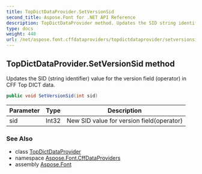 ```yaml
---
title: TopDictDataProvider.SetVersionSid
second_title: Aspose.Font for .NET API Reference
description: TopDictDataProvider method. Updates the SID string identifier value for the version field operator in CFF Top DICT data
type: docs
weight: 440
url: /net/aspose.font.cffdataproviders/topdictdataprovider/setversionsid/
---
```

## TopDictDataProvider.SetVersionSid method

Updates the SID (string identifier) value for the version field (operator) in CFF Top DICT data.

```csharp
public void SetVersionSid(int sid)
```

| Parameter | Type | Description |
| --- | --- | --- |
| sid | Int32 | New SID value for version field(operator) |

### See Also

* class [TopDictDataProvider](../)
* namespace [Aspose.Font.CffDataProviders](../../../aspose.font.cffdataproviders/)
* assembly [Aspose.Font](../../../)


